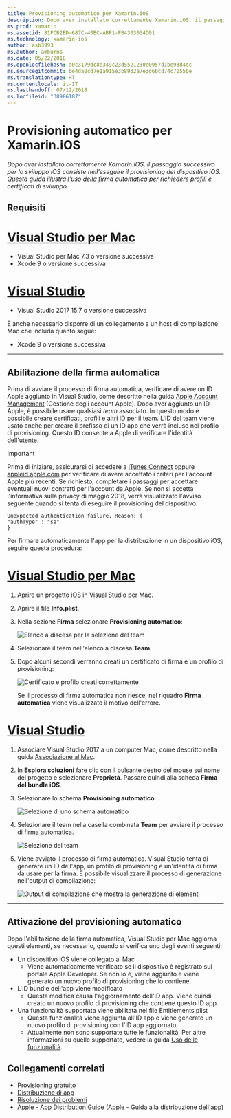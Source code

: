 ```yaml
---
title: Provisioning automatico per Xamarin.iOS
description: Dopo aver installato correttamente Xamarin.iOS, il passaggio successivo nello sviluppo iOS consiste nell'eseguire il provisioning del dispositivo iOS. Questa guida illustra l'uso della firma automatica per richiedere profili e certificati di sviluppo.
ms.prod: xamarin
ms.assetid: 81FCB2ED-687C-40BC-ABF1-FB4303034D01
ms.technology: xamarin-ios
author: asb3993
ms.author: amburns
ms.date: 05/22/2018
ms.openlocfilehash: a0c3179dc8e349c23d5521230e0957d1be9384ec
ms.sourcegitcommit: be4da0cd7e1a915e3b8932a7e3d6bcd74c7055be
ms.translationtype: HT
ms.contentlocale: it-IT
ms.lasthandoff: 07/12/2018
ms.locfileid: "38986187"
---
```

# <a name="automatic-provisioning-for-xamarinios"></a>Provisioning automatico per Xamarin.iOS

_Dopo aver installato correttamente Xamarin.iOS, il passaggio successivo per lo sviluppo iOS consiste nell'eseguire il provisioning del dispositivo iOS. Questa guida illustra l'uso della firma automatica per richiedere profili e certificati di sviluppo._

## <a name="requirements"></a>Requisiti

# <a name="visual-studio-for-mactabvsmac"></a>[Visual Studio per Mac](#tab/vsmac)

- Visual Studio per Mac 7.3 o versione successiva
- Xcode 9 o versione successiva

# <a name="visual-studiotabvswin"></a>[Visual Studio](#tab/vswin)

- Visual Studio 2017 15.7 o versione successiva

È anche necessario disporre di un collegamento a un host di compilazione Mac che includa quanto segue:

- Xcode 9 o versione successiva

-----

## <a name="enabling-automatic-signing"></a>Abilitazione della firma automatica

Prima di avviare il processo di firma automatica, verificare di avere un ID Apple aggiunto in Visual Studio, come descritto nella guida [Apple Account Management](~/cross-platform/macios/apple-account-management.md) (Gestione degli account Apple). Dopo aver aggiunto un ID Apple, è possibile usare qualsiasi _team_ associato. In questo modo è possibile creare certificati, profili e altri ID per il team. L'ID del team viene usato anche per creare il prefisso di un ID app che verrà incluso nel profilo di provisioning. Questo ID consente a Apple di verificare l'identità dell'utente.

> [!IMPORTANT]
> Prima di iniziare, assicurarsi di accedere a [iTunes Connect](https://itunesconnect.apple.com/) oppure [appleid.apple.com](https://appleid.apple.com) per verificare di avere accettato i criteri per l'account Apple più recenti. Se richiesto, completare i passaggi per accettare eventuali nuovi contratti per l'account da Apple. Se non si accetta l'informativa sulla privacy di maggio 2018, verrà visualizzato l'avviso seguente quando si tenta di eseguire il provisioning del dispositivo:
> ```
> Unexpected authentication failure. Reason: {
> "authType" : "sa"
>}
>```

Per firmare automaticamente l'app per la distribuzione in un dispositivo iOS, seguire questa procedura:

# <a name="visual-studio-for-mactabvsmac"></a>[Visual Studio per Mac](#tab/vsmac)

1. Aprire un progetto iOS in Visual Studio per Mac.

2. Aprire il file **Info.plist**.

3. Nella sezione **Firma** selezionare **Provisioning automatico**:

    ![Elenco a discesa per la selezione del team](automatic-provisioning-images/image2.png)

4. Selezionare il team nell'elenco a discesa **Team**.

6. Dopo alcuni secondi verranno creati un certificato di firma e un profilo di provisioning:

    ![Certificato e profilo creati correttamente](automatic-provisioning-images/image5.png)

    Se il processo di firma automatica non riesce, nel riquadro **Firma automatica** viene visualizzato il motivo dell'errore.

# <a name="visual-studiotabvswin"></a>[Visual Studio](#tab/vswin)

1. Associare Visual Studio 2017 a un computer Mac, come descritto nella guida [Associazione al Mac](~/ios/get-started/installation/windows/connecting-to-mac/index.md).

2. In **Esplora soluzioni** fare clic con il pulsante destro del mouse sul nome del progetto e selezionare **Proprietà**. Passare quindi alla scheda **Firma del bundle iOS**.

3. Selezionare lo schema **Provisioning automatico**:

    ![Selezione di uno schema automatico](automatic-provisioning-images/prov4.png)

4. Selezionare il team nella casella combinata **Team** per avviare il processo di firma automatica.

    ![Selezione del team](automatic-provisioning-images/prov3.png)

4. Viene avviato il processo di firma automatica. Visual Studio tenta di generare un ID dell'app, un profilo di provisioning e un'identità di firma da usare per la firma. È possibile visualizzare il processo di generazione nell'output di compilazione:

    ![Output di compilazione che mostra la generazione di elementi](automatic-provisioning-images/prov5.png)

-----

## <a name="triggering-automatic-provisioning"></a>Attivazione del provisioning automatico

Dopo l'abilitazione della firma automatica, Visual Studio per Mac aggiorna questi elementi, se necessario, quando si verifica uno degli eventi seguenti:

* Un dispositivo iOS viene collegato al Mac
    - Viene automaticamente verificato se il dispositivo è registrato sul portale Apple Developer. Se non lo è, viene aggiunto e viene generato un nuovo profilo di provisioning che lo contiene.
* L'ID bundle dell'app viene modificato
    - Questa modifica causa l'aggiornamento dell'ID app. Viene quindi creato un nuovo profilo di provisioning che contiene questo ID app.
* Una funzionalità supportata viene abilitata nel file Entitlements.plist
    - Questa funzionalità viene aggiunta all'ID app e viene generato un nuovo profilo di provisioning con l'ID app aggiornato.
    - Attualmente non sono supportate tutte le funzionalità. Per altre informazioni su quelle supportate, vedere la guida [Uso delle funzionalità](~/ios/deploy-test/provisioning/capabilities/index.md).


## <a name="related-links"></a>Collegamenti correlati

- [Provisioning gratuito](~/ios/get-started/installation/device-provisioning/free-provisioning.md)
- [Distribuzione di app](~/ios/deploy-test/app-distribution/index.md)
- [Risoluzione dei problemi](~/ios/deploy-test/troubleshooting.md)
- [Apple - App Distribution Guide](https://developer.apple.com/library/ios/documentation/IDEs/Conceptual/AppDistributionGuide/Introduction/Introduction.html) (Apple - Guida alla distribuzione dell'app)

